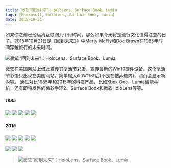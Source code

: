 ```yaml
---
title: 微软“回到未来”：HoloLens、Surface Book、Lumia
tags: [Microsoft, HoloLens, Surface Book, Lumia]
date: 2015-10-21
---
```


如果你之前已经远离互联网几个月时间，那么如果今天将是流行文化值得注意的日子。2015年10月21日是《回到未来2》中Marty McFly和Doc Brown在1985年时间穿越旅行的未来时间。

![微软“回到未来”：HoloLens、Surface Book、Lumia](https://raw.githubusercontent.com/xieguigang/xieguigang.github.io-hexo/master/images/MicrosoftBackToFuture/OUTATIME.jpg)

微软在美国网站上借此宣传其复活节彩蛋，宣传最新的Win10硬件设备。这个复活节彩蛋只出现在美国网站，简单输入``OUTATIME``后(不是在搜索框内)，网页会显示新内容。
通过对比1985年和2015年的科技产品，比如Xbox One、Lumia智能手机，还有即将发售的微软手环2、Surface Book和微软HoloLens等等。
<!--more-->
##### 1985
![](https://raw.githubusercontent.com/xieguigang/xieguigang.github.io-hexo/master/images/MicrosoftBackToFuture/3DGlasses_BTTF_1920x720_TP.jpg)
![](https://raw.githubusercontent.com/xieguigang/xieguigang.github.io-hexo/master/images/MicrosoftBackToFuture/SweatBand_BTTF_800x450_TP.jpg)
![](https://raw.githubusercontent.com/xieguigang/xieguigang.github.io-hexo/master/images/MicrosoftBackToFuture/CellularPhone_BTTF_800x450_TP.jpg)
![](https://raw.githubusercontent.com/xieguigang/xieguigang.github.io-hexo/master/images/MicrosoftBackToFuture/DesktopPC_BTTF_800x450_TP.jpg)
![](https://raw.githubusercontent.com/xieguigang/xieguigang.github.io-hexo/master/images/MicrosoftBackToFuture/Arcade_BTTF_800x450_TP.jpg)

##### 2015
![](https://raw.githubusercontent.com/xieguigang/xieguigang.github.io-hexo/master/images/MicrosoftBackToFuture/HoloLens_BTTF_1920x720_TP.jpg)
![](https://raw.githubusercontent.com/xieguigang/xieguigang.github.io-hexo/master/images/MicrosoftBackToFuture/Band_BTTF_800x450_TP.jpg)
![](https://raw.githubusercontent.com/xieguigang/xieguigang.github.io-hexo/master/images/MicrosoftBackToFuture/Lumia_BTTF_800x450_TP.jpg)
![](https://raw.githubusercontent.com/xieguigang/xieguigang.github.io-hexo/master/images/MicrosoftBackToFuture/SurfaceBook_BTTF_800x450_TP.jpg)
![](https://raw.githubusercontent.com/xieguigang/xieguigang.github.io-hexo/master/images/MicrosoftBackToFuture/Xbox_BTTF_800x450_TP.jpg)

![](https://raw.githubusercontent.com/xieguigang/xieguigang.github.io-hexo/master/images/MicrosoftBackToFuture/4bc31a62-82cf-4e05-a2ae-9206a748eecb.jpg)
![](https://raw.githubusercontent.com/xieguigang/xieguigang.github.io-hexo/master/images/MicrosoftBackToFuture/996f11de-2e84-43ea-b53b-df6ff27ee3d3.jpg)
![](https://raw.githubusercontent.com/xieguigang/xieguigang.github.io-hexo/master/images/MicrosoftBackToFuture/e9bfb244-3a6d-4e6b-a475-64a22ee51462.jpg)

> ![微软“回到未来”：HoloLens、Surface Book、Lumia](https://raw.githubusercontent.com/xieguigang/xieguigang.github.io-hexo/master/images/qrcode/MicrosoftBackToFuture.png)